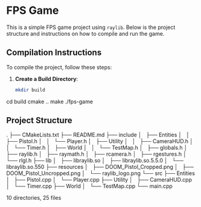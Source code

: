 # FPS Game

This is a simple FPS game project using `raylib`. Below is the project structure and instructions on how to compile and run the game.

## Compilation Instructions

To compile the project, follow these steps:

1. **Create a Build Directory**:
   ```sh
   mkdir build
cd build
cmake ..
make
./fps-game



## Project Structure
.
├── CMakeLists.txt
├── README.md
├── include
│   ├── Entities
│   │   ├── Pistol.h
│   │   └── Player.h
│   ├── Utility
│   │   ├── CameraHUD.h
│   │   └── Timer.h
│   ├── World
│   │   └── TestMap.h
│   ├── globals.h
│   ├── raylib.h
│   ├── raymath.h
│   ├── rcamera.h
│   ├── rgestures.h
│   └── rlgl.h
├── lib
│   ├── libraylib.so
│   ├── libraylib.so.5.5.0
│   └── libraylib.so.550
├── resources
│   ├── DOOM_Pistol_Cropped.png
│   ├── DOOM_Pistol_Uncropped.png
│   └── raylib_logo.png
└── src
    ├── Entities
    │   ├── Pistol.cpp
    │   └── Player.cpp
    ├── Utility
    │   ├── CameraHUD.cpp
    │   └── Timer.cpp
    ├── World
    │   └── TestMap.cpp
    └── main.cpp

10 directories, 25 files
